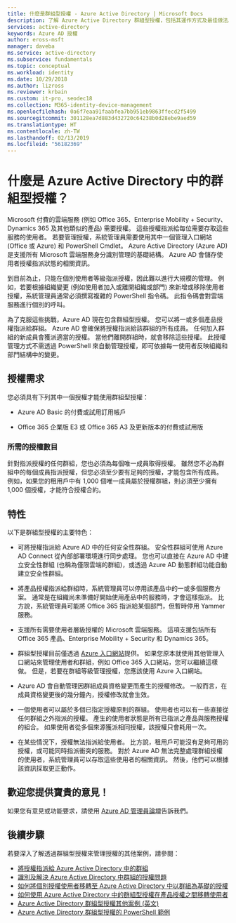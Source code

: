 ```yaml
---
title: 什麼是群組型授權 - Azure Active Directory | Microsoft Docs
description: 了解 Azure Active Directory 群組型授權，包括其運作方式及最佳做法。
services: active-directory
keywords: Azure AD 授權
author: eross-msft
manager: daveba
ms.service: active-directory
ms.subservice: fundamentals
ms.topic: conceptual
ms.workload: identity
ms.date: 10/29/2018
ms.author: lizross
ms.reviewer: krbain
ms.custom: it-pro, seodec18
ms.collection: M365-identity-device-management
ms.openlocfilehash: 0a6f7eaa91faabfea7bb951eb9863ffecd2f5499
ms.sourcegitcommit: 301128ea7d883d432720c64238b0d28ebe9aed59
ms.translationtype: HT
ms.contentlocale: zh-TW
ms.lasthandoff: 02/13/2019
ms.locfileid: "56182369"
---
```

# <a name="what-is-group-based-licensing-in-azure-active-directory"></a>什麼是 Azure Active Directory 中的群組型授權？

Microsoft 付費的雲端服務 (例如 Office 365、Enterprise Mobility + Security、Dynamics 365 及其他類似的產品) 需要授權。 這些授權指派給每位需要存取這些服務的使用者。 若要管理授權，系統管理員需要使用其中一個管理入口網站 (Office 或 Azure) 和 PowerShell Cmdlet。 Azure Active Directory (Azure AD) 是支援所有 Microsoft 雲端服務身分識別管理的基礎結構。 Azure AD 會儲存使用者授權指派狀態的相關資訊。

到目前為止，只能在個別使用者等級指派授權，因此難以進行大規模的管理。 例如，若要根據組織變更 (例如使用者加入或離開組織或部門) 來新增或移除使用者授權，系統管理員通常必須撰寫複雜的 PowerShell 指令碼。 此指令碼會對雲端服務進行個別的呼叫。

為了克服這些挑戰，Azure AD 現在包含群組型授權。 您可以將一或多個產品授權指派給群組。 Azure AD 會確保將授權指派給該群組的所有成員。 任何加入群組的新成員會獲派適當的授權。 當他們離開群組時，就會移除這些授權。 此授權管理方式不需透過 PowerShell 來自動管理授權，即可依據每一使用者反映組織和部門結構中的變更。

## <a name="licensing-requirements"></a>授權需求
您必須具有下列其中一個授權才能使用群組型授權：

- Azure AD Basic 的付費或試用訂用帳戶

- Office 365 企業版 E3 或 Office 365 A3 及更新版本的付費或試用版

### <a name="required-number-of-licenses"></a>所需的授權數目
針對指派授權的任何群組，您也必須為每個唯一成員取得授權。 雖然您不必為群組中的每個成員指派授權，但您必須至少要有足夠的授權，才能包含所有成員。 例如，如果您的租用戶中有 1,000 個唯一成員屬於授權群組，則必須至少擁有 1,000 個授權，才能符合授權合約。

## <a name="features"></a>特性

以下是群組型授權的主要特色：

- 可將授權指派給 Azure AD 中的任何安全性群組。 安全性群組可使用 Azure AD Connect 從內部部署環境進行同步處理。 您也可以直接在 Azure AD 中建立安全性群組 (也稱為僅限雲端的群組)，或透過 Azure AD 動態群組功能自動建立安全性群組。

- 將產品授權指派給群組時，系統管理員可以停用該產品中的一或多個服務方案。 通常是在組織尚未準備好開始使用產品中的服務時，才會這樣指派。 比方說，系統管理員可能將 Office 365 指派給某個部門，但暫時停用 Yammer 服務。

- 支援所有需要使用者層級授權的 Microsoft 雲端服務。 這項支援包括所有 Office 365 產品、Enterprise Mobility + Security 和 Dynamics 365。

- 群組型授權目前僅透過 [Azure 入口網站](https://portal.azure.com)提供。 如果您原本就使用其他管理入口網站來管理使用者和群組，例如 Office 365 入口網站，您可以繼續這樣做。 但是，若要在群組等級管理授權，您應該使用 Azure 入口網站。

- Azure AD 會自動管理因群組成員資格變更而產生的授權修改。 一般而言，在成員資格變更後的幾分鐘內，授權修改就會生效。

- 一個使用者可以屬於多個已指定授權原則的群組。 使用者也可以有一些直接從任何群組之外指派的授權。 產生的使用者狀態是所有已指派之產品與服務授權的組合。 如果使用者從多個來源獲派相同授權，該授權只會耗用一次。

- 在某些情況下，授權無法指派給使用者。 比方說，租用戶可能沒有足夠可用的授權，或可能同時指派衝突的服務。 對於 Azure AD 無法完整處理群組授權的使用者，系統管理員可以存取這些使用者的相關資訊。 然後，他們可以根據該資訊採取更正動作。

## <a name="your-feedback-is-welcome"></a>歡迎您提供寶貴的意見！

如果您有意見或功能要求，請使用 [Azure AD 管理員論壇](https://feedback.azure.com/forums/169401-azure-active-directory?category_id=162510)告訴我們。

## <a name="next-steps"></a>後續步驟

若要深入了解透過群組型授權來管理授權的其他案例，請參閱：

* [將授權指派給 Azure Active Directory 中的群組](../users-groups-roles/licensing-groups-assign.md)
* [識別及解決 Azure Active Directory 中群組的授權問題](../users-groups-roles/licensing-groups-resolve-problems.md)
* [如何將個別授權使用者移轉至 Azure Active Directory 中以群組為基礎的授權](../users-groups-roles/licensing-groups-migrate-users.md)
* [如何使用 Azure Active Directory 中的群組型授權在產品授權之間移轉使用者](../users-groups-roles/licensing-groups-change-licenses.md)
* [Azure Active Directory 群組型授權其他案例 (英文)](../users-groups-roles/licensing-group-advanced.md)
* [Azure Active Directory 群組型授權的 PowerShell 範例](../users-groups-roles/licensing-ps-examples.md)

